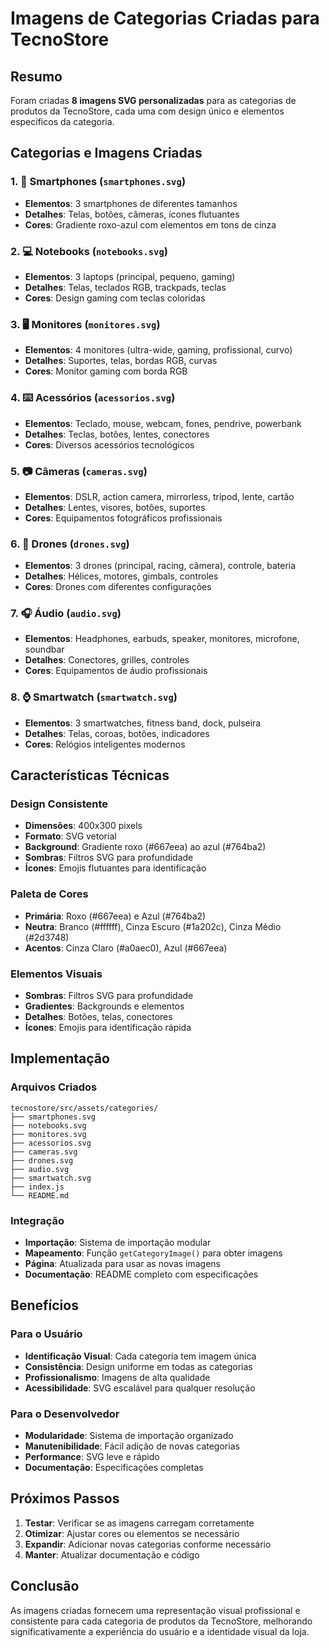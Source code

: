 # Imagens de Categorias Criadas para TecnoStore

## Resumo

Foram criadas **8 imagens SVG personalizadas** para as categorias de produtos da TecnoStore, cada uma com design único e elementos específicos da categoria.

## Categorias e Imagens Criadas

### 1. 📱 Smartphones (`smartphones.svg`)
- **Elementos**: 3 smartphones de diferentes tamanhos
- **Detalhes**: Telas, botões, câmeras, ícones flutuantes
- **Cores**: Gradiente roxo-azul com elementos em tons de cinza

### 2. 💻 Notebooks (`notebooks.svg`)
- **Elementos**: 3 laptops (principal, pequeno, gaming)
- **Detalhes**: Telas, teclados RGB, trackpads, teclas
- **Cores**: Design gaming com teclas coloridas

### 3. 🖥️ Monitores (`monitores.svg`)
- **Elementos**: 4 monitores (ultra-wide, gaming, profissional, curvo)
- **Detalhes**: Suportes, telas, bordas RGB, curvas
- **Cores**: Monitor gaming com borda RGB

### 4. ⌨️ Acessórios (`acessorios.svg`)
- **Elementos**: Teclado, mouse, webcam, fones, pendrive, powerbank
- **Detalhes**: Teclas, botões, lentes, conectores
- **Cores**: Diversos acessórios tecnológicos

### 5. 📷 Câmeras (`cameras.svg`)
- **Elementos**: DSLR, action camera, mirrorless, tripod, lente, cartão
- **Detalhes**: Lentes, visores, botões, suportes
- **Cores**: Equipamentos fotográficos profissionais

### 6. 🚁 Drones (`drones.svg`)
- **Elementos**: 3 drones (principal, racing, câmera), controle, bateria
- **Detalhes**: Hélices, motores, gimbals, controles
- **Cores**: Drones com diferentes configurações

### 7. 🎧 Áudio (`audio.svg`)
- **Elementos**: Headphones, earbuds, speaker, monitores, microfone, soundbar
- **Detalhes**: Conectores, grilles, controles
- **Cores**: Equipamentos de áudio profissionais

### 8. ⌚ Smartwatch (`smartwatch.svg`)
- **Elementos**: 3 smartwatches, fitness band, dock, pulseira
- **Detalhes**: Telas, coroas, botões, indicadores
- **Cores**: Relógios inteligentes modernos

## Características Técnicas

### Design Consistente
- **Dimensões**: 400x300 pixels
- **Formato**: SVG vetorial
- **Background**: Gradiente roxo (#667eea) ao azul (#764ba2)
- **Sombras**: Filtros SVG para profundidade
- **Ícones**: Emojis flutuantes para identificação

### Paleta de Cores
- **Primária**: Roxo (#667eea) e Azul (#764ba2)
- **Neutra**: Branco (#ffffff), Cinza Escuro (#1a202c), Cinza Médio (#2d3748)
- **Acentos**: Cinza Claro (#a0aec0), Azul (#667eea)

### Elementos Visuais
- **Sombras**: Filtros SVG para profundidade
- **Gradientes**: Backgrounds e elementos
- **Detalhes**: Botões, telas, conectores
- **Ícones**: Emojis para identificação rápida

## Implementação

### Arquivos Criados
```
tecnostore/src/assets/categories/
├── smartphones.svg
├── notebooks.svg
├── monitores.svg
├── acessorios.svg
├── cameras.svg
├── drones.svg
├── audio.svg
├── smartwatch.svg
├── index.js
└── README.md
```

### Integração
- **Importação**: Sistema de importação modular
- **Mapeamento**: Função `getCategoryImage()` para obter imagens
- **Página**: Atualizada para usar as novas imagens
- **Documentação**: README completo com especificações

## Benefícios

### Para o Usuário
- **Identificação Visual**: Cada categoria tem imagem única
- **Consistência**: Design uniforme em todas as categorias
- **Profissionalismo**: Imagens de alta qualidade
- **Acessibilidade**: SVG escalável para qualquer resolução

### Para o Desenvolvedor
- **Modularidade**: Sistema de importação organizado
- **Manutenibilidade**: Fácil adição de novas categorias
- **Performance**: SVG leve e rápido
- **Documentação**: Especificações completas

## Próximos Passos

1. **Testar**: Verificar se as imagens carregam corretamente
2. **Otimizar**: Ajustar cores ou elementos se necessário
3. **Expandir**: Adicionar novas categorias conforme necessário
4. **Manter**: Atualizar documentação e código

## Conclusão

As imagens criadas fornecem uma representação visual profissional e consistente para cada categoria de produtos da TecnoStore, melhorando significativamente a experiência do usuário e a identidade visual da loja. 